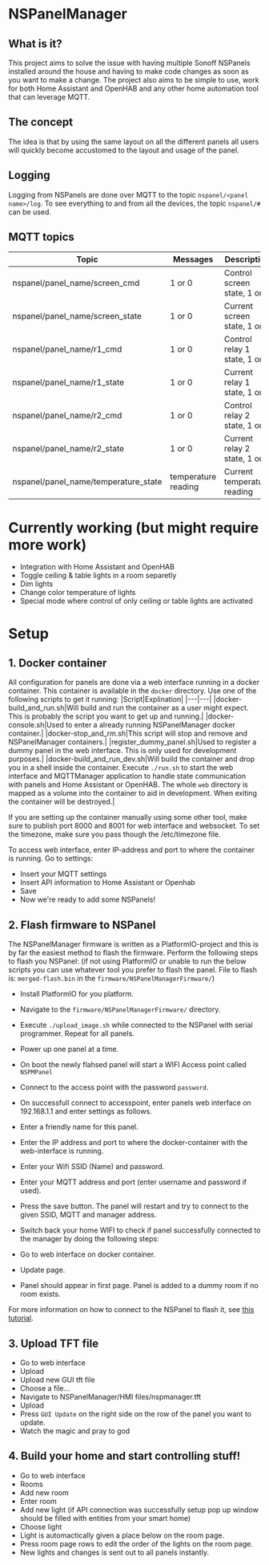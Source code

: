 # NSPanelManager
## What is it?
This project aims to solve the issue with having multiple Sonoff NSPanels installed around the house and having to make code changes as soon as you want to make a change. The project also aims to be simple to use, work for both Home Assistant and OpenHAB and any other home automation tool that can leverage MQTT.

## The concept
The idea is that by using the same layout on all the different panels all users will quickly become accustomed to the layout and usage of the panel.

## Logging
Logging from NSPanels are done over MQTT to the topic `nspanel/<panel name>/log`. To see everything to and from all the devices, the topic `nspanel/#` can be used.

## MQTT topics
|Topic|Messages|Description|
|---|---|---|
|nspanel/panel_name/screen_cmd| 1 or 0 |Control screen state, 1 or 0|
|nspanel/panel_name/screen_state| 1 or 0 |Current screen state, 1 or 0|
|nspanel/panel_name/r1_cmd| 1 or 0 |Control relay 1 state, 1 or 0|
|nspanel/panel_name/r1_state| 1 or 0 |Current relay 1 state, 1 or 0|
|nspanel/panel_name/r2_cmd| 1 or 0 |Control relay 2 state, 1 or 0|
|nspanel/panel_name/r2_state| 1 or 0 |Current relay 2 state, 1 or 0|
|nspanel/panel_name/temperature_state| temperature reading |Current temperature reading|

# Currently working (but might require more work)
* Integration with Home Assistant and OpenHAB
* Toggle ceiling & table lights in a room separetly
* Dim lights
* Change color temperature of lights
* Special mode where control of only ceiling or table lights are activated

# Setup

## 1. Docker container
All configuration for panels are done via a web interface running in a docker container. This container is available in the `docker` directory. Use one of the following scripts to get it running:
|Script|Explination|
|---|---|
|docker-build_and_run.sh|Will build and run the container as a user might expect. This is probably the script you want to get up and running.|
|docker-console.sh|Used to enter a already running NSPanelManager docker container.|
|docker-stop_and_rm.sh|This script will stop and remove and NSPanelManager containers.|
|register_dummy_panel.sh|Used to register a dummy panel in the web interface. This is only used for development purposes.|
|docker-build_and_run_dev.sh|Will build the container and drop you in a shell inside the container. Execute `./run.sh` to start the web interface and MQTTManager application to handle state communication with panels and Home Assistant or OpenHAB. The whole `web` directory is mapped as a volume into the container to aid in development. When exiting the container will be destroyed.|

If you are setting up the container manually using some other tool, make sure to publish port 8000 and 8001 for web interface and websocket. To set the timezone, make sure you pass though the /etc/timezone file.

To access web interface, enter IP-address and port to where the container is running.
Go to settings:
* Insert your MQTT settings
* Insert API information to Home Assistant or Openhab
* Save
* Now we're ready to add some NSPanels!

## 2. Flash firmware to NSPanel
The NSPanelManager firmware is written as a PlatformIO-project and this is by far the easiest method to flash the firmware. Perform the following steps to flash you NSPanel: (if not using PlatformIO or unable to run the below scripts you can use whatever tool you prefer to flash the panel. File to flash is: `merged-flash.bin` in the `firmware/NSPanelManagerFirmware/`)
* Install PlatformIO for you platform.
* Navigate to the `firmware/NSPanelManagerFirmware/` directory.
* Execute `./upload_image.sh` while connected to the NSPanel with serial programmer. Repeat for all panels.
* Power up one panel at a time. 
* On boot the newly flahsed panel will start a WIFI Access point called `NSPMPanel`
* Connect to the access point with the password `password`.
* On successfull connect to accesspoint, enter panels web interface on 192.168.1.1 and enter settings as follows.
* Enter a friendly name for this panel.
* Enter the IP address and port to where the docker-container with the web-interface is running.
* Enter your Wifi SSID (Name) and password.
* Enter your MQTT address and port (enter username and password if used).
* Press the save button. The panel will restart and try to connect to the given SSID, MQTT and manager address.
  
* Switch back your home WIFI to check if panel successfully connected to the manager by doing the following steps:
* Go to web interface on docker container.
* Update page.
* Panel should appear in first page. Panel is added to a dummy room if no room exists.

For more information on how to connect to the NSPanel to flash it, see [this tutorial](https://www.youtube.com/watch?v=sCrdiCzxMOQ).

## 3. Upload TFT file
* Go to web interface
* Upload
* Upload new GUI tft file
* Choose a file...
* Navigate to NSPanelManager/HMI files/nspmanager.tft
* Upload
* Press `GUI Update` on the right side on the row of the panel you want to update.
* Watch the magic and pray to god

## 4. Build your home and start controlling stuff!
* Go to web interface
* Rooms
* Add new room
* Enter room
* Add new light (if API connection was successfully setup pop up window should be filled with entities from your smart home)
* Choose light
* Light is automactically given a place below on the room page.
* Press room page rows to edit the order of the lights on the room page.
* New lights and changes is sent out to all panels instantly.


